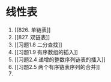 # 线性表
1. [[826. 单链表]]
2. [[827. 双链表]]
3. [[习题1.8 二分查找]]
4. [[习题1.9 有序数组的插入]]
5. [[习题2.4 递增的整数序列链表的插入]]
6. [[习题2.5 两个有序链表序列的合并]]
7. 